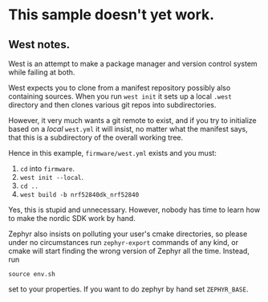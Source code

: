 
# This sample doesn't yet work.

## West notes.

West is an attempt to make a package manager and version control system 
while failing at both.

West expects you to clone from a manifest repository possibly also 
containing sources. When you run `west init` it sets up a local `.west` 
directory and then clones various git repos into subdirectories.

However, it very much wants a git remote to exist, and if you try to 
initialize based on a _local_ `west.yml` it will insist, no matter what 
the manifest says, that this is a subdirectory of the overall working tree.

Hence in this example, `firmware/west.yml` exists and you must:

 1. `cd` into `firmware`.
 1. `west init --local`.
 1. `cd ..`
 1. `west build -b nrf52840dk_nrf52840`

Yes, this is stupid and unnecessary. However, nobody has time to learn how to 
make the nordic SDK work by hand.

Zephyr also insists on polluting your user's cmake directories, so please under 
no circumstances run `zephyr-export` commands of any kind, or cmake will 
start finding the wrong version of Zephyr all the time. Instead, run 

```
source env.sh
```

set to your properties. If you want to do zephyr by hand set `ZEPHYR_BASE`.
